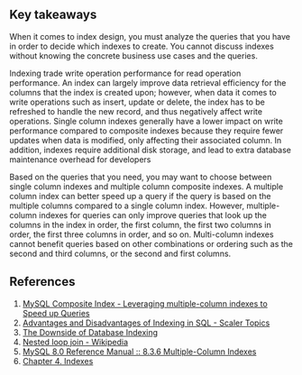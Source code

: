 ## Key takeaways

When it comes to index design, you must analyze the queries that you have in order to decide which indexes to create. You cannot discuss indexes without knowing the concrete business use cases and the queries.

Indexing trade write operation performance for read operation performance. An index can largely improve data retrieval efficiency for the columns that the index is created upon; however, when data it comes to write operations such as insert, update or delete, the index has to be refreshed to handle the new record, and thus negatively affect write operations. Single column indexes generally have a lower impact on write performance compared to composite indexes because they require fewer updates when data is modified, only affecting their associated column. In addition, indexes require additional disk storage, and lead to extra database maintenance overhead for developers

Based on the queries that you need, you may want to choose between single column indexes and multiple column composite indexes. A multiple column index can better speed up a query if the query is based on the multiple columns compared to a single column index. However, multiple-column indexes for queries can only improve queries that look up the columns in the index in order, the first column, the first two columns in order, the first three columns in order, and so on. Multi-column indexes cannot benefit queries based on other combinations or ordering such as the second and third columns, or the second and first columns.

## References

1. [MySQL Composite Index - Leveraging multiple-column indexes to Speed up Queries](https://www.mysqltutorial.org/mysql-index/mysql-composite-index/)
2. [Advantages and Disadvantages of Indexing in SQL - Scaler Topics](https://www.scaler.com/topics/sql/advantages-and-disadvantages-of-indexing-in-sql/)
3. [The Downside of Database Indexing](https://www.navicat.com/en/company/aboutus/blog/1764-the-downside-of-database-indexing#:~:text=The%20downside%20to%20adding%20indexes,considered%20to%20be%20poor%20indexing)
4. [Nested loop join - Wikipedia](https://en.wikipedia.org/wiki/Nested_loop_join)
5. [MySQL 8.0 Reference Manual :: 8.3.6 Multiple-Column Indexes](https://dev.mysql.com/doc/refman/8.0/en/multiple-column-indexes.html)
6. [Chapter 4. Indexes](https://www.oreilly.com/library/view/high-performance-mysql/0596003064/ch04.html)
